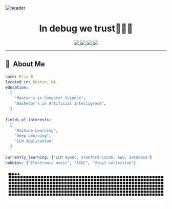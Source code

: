 ![header](https://capsule-render.vercel.app/api?type=waving&color=gradient&height=100&section=header&text=Hello%20Bugs!)

<h1 align="center">
  In debug we trust🧑🏻‍💻
</h1>
<p align='center'>
<a href="https://www.linkedin.com/in/yifei-bao-916018346">
  <img height="50" src="https://user-images.githubusercontent.com/46517096/166973395-19676cd8-f8ec-4abf-83ff-da8243505b82.png"/>
</a>
<a href="https://www.instagram.com/spectualmusic">
  <img height="50" src="https://user-images.githubusercontent.com/46517096/166974368-9798f39f-1f46-499c-b14e-81f0a3f83a06.png"/>
<a href="https://www.kaggle.com/yifeibao">
  <img height="50" src="https://github.com/user-attachments/assets/421de2a4-47eb-4b04-bc44-919376e6ac1d" />
<a href="https://y.music.163.com/m/user?id=277384486">
  <img height="50" src="https://cdn.simpleicons.org/neteasecloudmusic/D43C33" />
</a>
</p>






---

<h2> 💽 &nbsp;About Me</h2>

```yaml
name: Eric B
located_in: Boston, MA
education:
  [
    "Master's in Computer Science",
    "Bachelor's in Artificial Intelligence",
  ]

fields_of_interests:
  [
    "Machine Learning",
    "Deep Learning",
    "LLM Application"
  ]
  
currently_learning: ["LLM Agent, Stanford-cs336, AWS, database"]
hobbies: ["Electronic music", "AIGC", "Vinyl collection"]
```

<picture>
  <source media="(prefers-color-scheme: dark)" srcset="https://github.com/Spectual/Spectual/blob/output/github-contribution-grid-snake-dark.svg" />
  <source media="(prefers-color-scheme: light)" srcset="https://github.com/Spectual/Spectual/blob/output/github-contribution-grid-snake.svg" />
  <img alt="github-snake" src="https://github.com/Spectual/Spectual/blob/output/github-contribution-grid-snake.svg" />
</picture>
